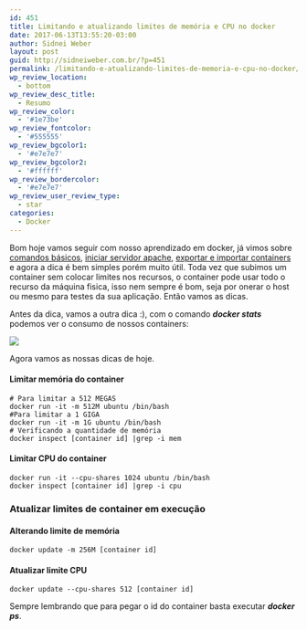 ```yaml
---
id: 451
title: Limitando e atualizando limites de memória e CPU no docker
date: 2017-06-13T13:55:20-03:00
author: Sidnei Weber
layout: post
guid: http://sidneiweber.com.br/?p=451
permalink: /limitando-e-atualizando-limites-de-memoria-e-cpu-no-docker/
wp_review_location:
  - bottom
wp_review_desc_title:
  - Resumo
wp_review_color:
  - '#1e73be'
wp_review_fontcolor:
  - '#555555'
wp_review_bgcolor1:
  - '#e7e7e7'
wp_review_bgcolor2:
  - '#ffffff'
wp_review_bordercolor:
  - '#e7e7e7'
wp_review_user_review_type:
  - star
categories:
  - Docker
---
```

Bom hoje vamos seguir com nosso aprendizado em docker, já vimos sobre <a href="http://sidneiweber.com.br/2016/11/17/comandos-basicos-docker/" target="_blank">comandos básicos</a>, <a href="http://sidneiweber.com.br/2016/11/17/iniciando-servidor-apache-no-docker/" target="_blank" rel="noopener noreferrer">iniciar servidor apache</a>, <a href="http://sidneiweber.com.br/2016/11/18/exportar-e-importar-containers-no-docker/" target="_blank" rel="noopener noreferrer">exportar e importar containers</a> e agora a dica é bem simples porém muito útil. Toda vez que subimos um container sem colocar limites nos recursos, o container pode usar todo o recurso da máquina fisica, isso nem sempre é bom, seja por onerar o host ou mesmo para testes da sua aplicação. Então vamos as dicas.

Antes da dica, vamos a outra dica :), com o comando _**docker stats**_ podemos ver o consumo de nossos containers:

<img src="http://sidneiweber.com.br/wp-content/uploads/2017/06/Captura-de-tela_2017-06-13_13-47-34-1024x79.png" srcset="https://sidneiweber.com.br/wp-content/uploads/2017/06/Captura-de-tela_2017-06-13_13-47-34-1024x79.png 1024w, https://sidneiweber.com.br/wp-content/uploads/2017/06/Captura-de-tela_2017-06-13_13-47-34-300x23.png 300w, https://sidneiweber.com.br/wp-content/uploads/2017/06/Captura-de-tela_2017-06-13_13-47-34-768x59.png 768w, https://sidneiweber.com.br/wp-content/uploads/2017/06/Captura-de-tela_2017-06-13_13-47-34.png 1033w" />

Agora vamos as nossas dicas de hoje.

#### Limitar memória do container

```shell
# Para limitar a 512 MEGAS
docker run -it -m 512M ubuntu /bin/bash
#Para limitar a 1 GIGA
docker run -it -m 1G ubuntu /bin/bash
# Verificando a quantidade de memória
docker inspect [container id] |grep -i mem
```

#### Limitar CPU do container

```shell
docker run -it --cpu-shares 1024 ubuntu /bin/bash
docker inspect [container id] |grep -i cpu
```

### Atualizar limites de container em execução

#### Alterando limite de memória

```shell
docker update -m 256M [container id]
```

#### Atualizar limite CPU

```shell
docker update --cpu-shares 512 [container id]
```

Sempre lembrando que para pegar o id do container basta executar _**docker ps**_.
